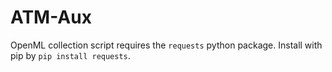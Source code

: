 # ATM-Aux

OpenML collection script requires the `requests` python package. Install with pip by `pip install requests`.
